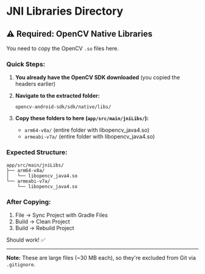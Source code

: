 # JNI Libraries Directory

## ⚠️ Required: OpenCV Native Libraries

You need to copy the OpenCV `.so` files here.

### Quick Steps:

1. **You already have the OpenCV SDK downloaded** (you copied the headers earlier)

2. **Navigate to the extracted folder:**
   ```
   opencv-android-sdk/sdk/native/libs/
   ```

3. **Copy these folders to here (`app/src/main/jniLibs/`):**
   - `arm64-v8a/` (entire folder with libopencv_java4.so)
   - `armeabi-v7a/` (entire folder with libopencv_java4.so)

### Expected Structure:

```
app/src/main/jniLibs/
├── arm64-v8a/
│   └── libopencv_java4.so
└── armeabi-v7a/
    └── libopencv_java4.so
```

### After Copying:

1. File → Sync Project with Gradle Files
2. Build → Clean Project
3. Build → Rebuild Project

Should work! ✅

---

**Note:** These are large files (~30 MB each), so they're excluded from Git via `.gitignore`.

